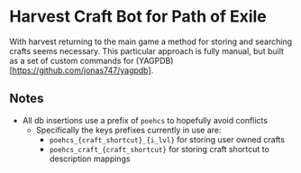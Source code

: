 # Harvest Craft Bot for Path of Exile #

With harvest returning to the main game a method for storing and searching crafts seems necessary. This particular approach is fully manual, but built as a set of custom commands for (YAGPDB)[https://github.com/jonas747/yagpdb].

## Notes

- All db insertions use a prefix of `poehcs` to hopefully avoid conflicts
  - Specifically the keys prefixes currently in use are:
    - `poehcs_{craft_shortcut}_{i_lvl}` for storing user owned crafts
    - `poehcs_craft_{craft_shortcut}` for storing craft shortcut to description mappings
